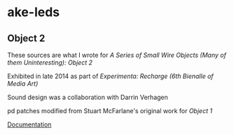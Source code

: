 # ake-leds
## Object 2

These sources are what I wrote for *A Series of Small Wire Objects (Many of them Uninteresting): Object 2*

Exhibited in late 2014 as part of *Experimenta: Recharge (6th Bienalle of Media Art)*

Sound design was a collaboration with Darrin Verhagen

pd patches modified from Stuart McFarlane's original work for *Object 1*

[Documentation](http://tbrodel.me/installation/object2/)
